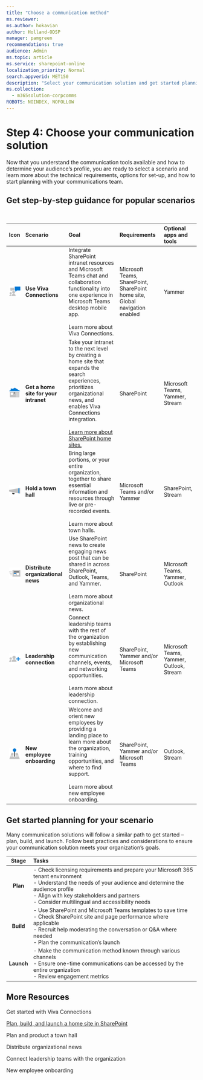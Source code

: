 ```yaml
---
title: "Choose a communication method"
ms.reviewer: 
ms.author: hokavian
author: Holland-ODSP
manager: pamgreen
recommendations: true
audience: Admin
ms.topic: article
ms.service: sharepoint-online
localization_priority: Normal
search.appverid: MET150
description: "Select your communication solution and get started planning"
ms.collection: 
  - m365solution-corpcomms
ROBOTS: NOINDEX, NOFOLLOW
---
```


# Step 4: Choose your communication solution

Now that you understand the communication tools available and how to determine your audience’s profile, you are ready to select a scenario and learn more about the technical requirements, options for set-up, and how to start planning with your communications team.   


## Get step-by-step guidance for popular scenarios
<br>


| Icon     | Scenario                 | Goal          | Requirements          | Optional apps and tools         |
| :------------------:|:------------------- |:----------------|:----------------|:----------------|
| ![Image of two people talking icon](media/chat-room.png) | **Use Viva Connections** | Integrate SharePoint intranet resources and Microsoft Teams chat and collaboration functionality into one experience in Microsoft Teams desktop mobile app. <br> <br> Learn more about Viva Connections.            |Microsoft Teams, SharePoint, SharePoint home site, Global navigation enabled          |Yammer            |
|![Image of a house icon](media/icon-build-home.png) |**Get a home site for your intranet**   | Take your intranet to the next level by creating a home site that expands the search experiences, prioritizes organizational news, and enables Viva Connections integration. <br> <br> [Learn more about SharePoint home sites.](/sharepoint/home-site-plan.md)      |SharePoint           |Microsoft Teams, Yammer, Stream           |
|![Image of a mega phone icon](media/icon-launch-engage.png) | **Hold a town hall**   |Bring large portions, or your entire organization, together to share essential information and resources through live or pre-recorded events. <br> <br> Learn more about town halls.            |Microsoft Teams and/or Yammer            |SharePoint, Stream           |
| ![Image of a newspaper icon](media/icon-news.png)    | **Distribute organizational news**  | Use SharePoint news to create engaging news post that can be shared in across SharePoint, Outlook, Teams, and Yammer. <br> <br> Learn more about organizational news.          |SharePoint            | Microsoft Teams, Yammer, Outlook            |        
| ![Image of a networking icon](media/icon-launch-add.png)  |  **Leadership connection**   |   Connect leadership teams with the rest of the organization by establishing new communication channels, events, and networking opportunities. <br> <br> Learn more about leadership connection.            |SharePoint, Yammer and/or Microsoft Teams            |  Microsoft Teams, Yammer, Outlook, Stream          | 
| ![Image of a location symbol icon](media/icon-build-global.png)  | **New employee onboarding**     | Welcome and orient new employees by providing a landing place to learn more about the organization, training opportunities, and where to find support. <br> <br> Learn more about new employee onboarding.             |SharePoint, Yammer and/or Microsoft Teams            |Outlook, Stream            |

## Get started planning for your scenario
Many communication solutions will follow a similar path to get started – plan, build, and launch. Follow best practices and considerations to ensure your communication solution meets your organization’s goals. 

| Stage             | Tasks                | 
| :---------------: | :------------------- |
|**Plan**  | - Check licensing requirements and prepare your Microsoft 365 tenant environment <br> - Understand the needs of your audience and determine the audience profile <br>  - Align with key stakeholders and partners <br>  - Consider multilingual and accessibility needs | 
| **Build**  |  - Use SharePoint and Microsoft Teams templates to save time <br> - Check SharePoint site and page performance where applicable <br> - Recruit help moderating the conversation or Q&A where needed <br> - Plan the communication’s launch | 
| **Launch** |  - Make the communication method known through various channels <br> - Ensure one-time communications can be accessed by the entire organization <br> - Review engagement metrics | 





## More Resources

Get started with Viva Connections
<br>

[Plan, build, and launch a home site in SharePoint](/sharepoint/home-site-plan.md)
<br>

Plan and product a town hall
<br>

Distribute organizational news
<br>

Connect leadership teams with the organization
<br>

New employee onboarding


<br>
